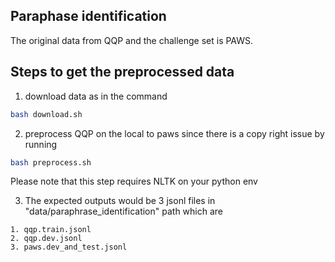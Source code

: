 ## Paraphase identification

The original data from QQP and the challenge set is PAWS.

## Steps to get the preprocessed data

1. download data as in the command

```bash
bash download.sh
```

2. preprocess QQP on the local to paws since there is a copy right issue by running

```bash
bash preprocess.sh
```
Please note that this step requires NLTK on your python env

3. The expected outputs would be 3 jsonl files in "data/paraphrase_identification" path which are
```
1. qqp.train.jsonl
2. qqp.dev.jsonl
3. paws.dev_and_test.jsonl
```